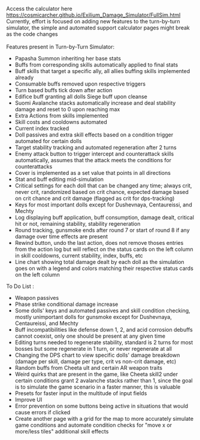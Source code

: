 Access the calculator here \
https://cosmicarcher.github.io/Exilium_Damage_Simulator/FullSim.html
\
Currently, effort is focused on adding new features to the turn-by-turn simulator, the simple and automated support calculator pages might break as the code changes \
\
Features present in Turn-by-Turn Simulator:
- Papasha Summon inheriting her base stats
- Buffs from corresponding skills automatically applied to final stats
- Buff skills that target a specific ally, all allies buffing skills implemented already
- Consumable buffs removed upon respective triggers
- Turn based buffs tick down after action
- Edifice buff granting all dolls Siege buff upon cleanse
- Suomi Avalanche stacks automatically increase and deal stability damage and reset to 0 upon reaching max
- Extra Actions from skills implemented
- Skill costs and cooldowns automated
- Current index tracked
- Doll passives and extra skill effects based on a condition trigger automated for certain dolls
- Target stability tracking and automated regeneration after 2 turns
- Enemy attack button to trigger intercept and counterattack skills automatically, assumes that the attack meets the conditions for counterattacks
- Cover is implemented as a set value that points in all directions
- Stat and buff editing mid-simulation
- Critical settings for each doll that can be changed any time; always crit, never crit, randomized based on crit chance, expected damage based on crit chance and crit damage (flagged as crit for dps-tracking)
- Keys for most important dolls except for Dushevnaya, Centaureissi, and Mechty
- Log displaying buff application, buff consumption, damage dealt, critical hit or not, remaining stability, stability regeneration
- Round tracking, gunsmoke ends after round 7 or start of round 8 if any damage over time effects are present
- Rewind button, undo the last action, does not remove thoses entries from the action log but will reflect on the status cards on the left column in skill cooldowns, current stability, index, buffs, etc
- Line chart showing total damage dealt by each doll as the simulation goes on with a legend and colors matching their respective status cards on the left column

To Do List :
- Weapon passives
- Phase strike conditional damage increase
- Some dolls' keys and automated passives and skill condition checking, mostly unimportant dolls for gunsmoke except for Dushevnaya, Centaureissi, and Mechty
- Buff incompatibilities like defense down 1, 2, and acid corrosion debuffs cannot coexist, only one should be present at any given time
- Editing turns needed to regenerate stability, standard is 2 turns for most bosses but some regenerate in 1 turn, or never regenerate at all
- Changing the DPS chart to view specific dolls' damage breakdown (damage per skill, damage per type, crit vs non-crit damage, etc)
- Random buffs from Cheeta ult and certain AR weapon traits
- Weird quirks that are present in the game, like Cheeta skill2 under certain conditions grant 2 avalanche stacks rather than 1, since the goal is to simulate the game scenario in a faster manner, this is valuable
- Presets for faster input in the multitude of input fields
- Improve UI
- Error prevention on some buttons being active in situations that would cause errors if clicked
- Create another page with a grid for the map to more accurately simulate game conditions and automate condition checks for "move x or more/less tiles" additional skill effects
